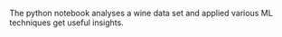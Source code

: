The python notebook analyses a wine data set and applied various ML techniques get useful insights.
